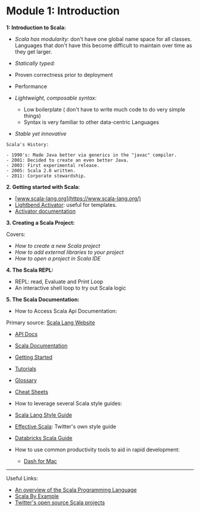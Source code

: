 # Module 1: Introduction

**1: Introduction to Scala:**

 - _Scala has modularity:_ don't have one global name space for all classes. Languages that don't have this become difficult to maintain over time as they get larger.

 - _Statically typed:_
  - Proven correctness prior to deployment
  - Performance

- _Lightweight, composable syntax:_
   - Low boilerplate ( don't have to write much code to do very simple things)
   - Syntax is very familiar to other data-centric Languages

- _Stable yet innovative_

```
Scala's History:

- 1990's: Made Java better via generics in the "javac" compiler.
- 2001: Decided to create an even better Java.
- 2003: First experimental release.
- 2005: Scala 2.0 written.
- 2011: Corporate stewardship.
```

**2. Getting started with Scala:**

- [www.scala-lang.org](https://www.scala-lang.org/)
- [Lightbend Activator](http://www.lightbend.com/community/core-tools/activator-and-sbt): useful for templates.
- [Activator documentation](http://www.lightbend.com/activator/docs)


**3. Creating a Scala Project:**

Covers:

- _How to create a new Scala project_
- _How to add external libraries to your project_
- _How to open a project in Scala IDE_

**4. The Scala REPL:**

- REPL: read, Evaluate and Print Loop
- An interactive shell loop to try out Scala logic

**5. The Scala Documentation:**

- How to Access Scala Api Documentation:

Primary source: [Scala Lang Website](http://www.scala-lang.org/)
  - [API Docs](http://www.scala-lang.org/api/current/)
  - [Scala Documentation](http://www.scala-lang.org/documentation/)
   - [Getting Started](http://www.scala-lang.org/documentation/getting-started.html)
   - [Tutorials](http://docs.scala-lang.org/tutorials/?_ga=1.168609576.840328427.1479134810)
   - [Glossary](http://docs.scala-lang.org/glossary/?_ga=1.168609576.840328427.1479134810)
   - [Cheat Sheets](http://docs.scala-lang.org/cheatsheets/?_ga=1.168609576.840328427.1479134810)

- How to leverage several Scala style guides:
 - [Scala Lang Style Guide](http://docs.scala-lang.org/style/?_ga=1.168609576.840328427.1479134810)
 - [Effective Scala](http://twitter.github.io/effectivescala/): Twitter's own style guide
 - [Databricks Scala Guide](https://github.com/databricks/scala-style-guide)

- How to use common productivity tools to aid in rapid development:
  - [Dash for Mac](https://kapeli.com/dash)

----------------------------

Useful Links:
- [An overview of the Scala Programming Language](http://www.scala-lang.org/docu/files/ScalaOverview.pdf)
- [Scala By Example](http://www.scala-lang.org/docu/files/ScalaByExample.pdf)
- [Twitter's open source Scala projects](http://twitter.github.io/)
